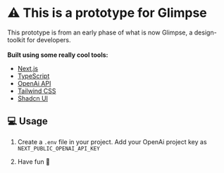 # ⚠️ This is a prototype for Glimpse

This prototype is from an early phase of what is now Glimpse, a design-toolkit for developers.<br/><br/>
**Built using some really cool tools:**

- [Next.js](https://nextjs.org/)
- [TypeScript](https://www.typescriptlang.org/)
- [OpenAi API](https://openai.com/)
- [Tailwind CSS](https://tailwindcss.com/)
- [Shadcn UI](https://ui.shadcn.com/)

## 💻 Usage

1. Create a `.env` file in your project. Add your OpenAi project key as `NEXT_PUBLIC_OPENAI_API_KEY`

2. Have fun 🙂
